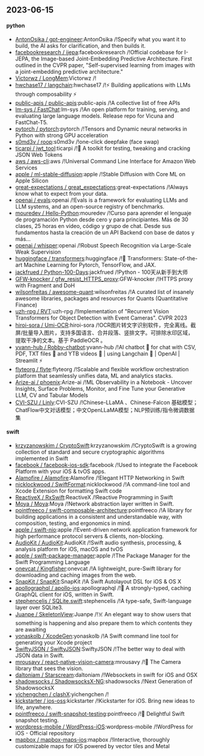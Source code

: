 ## 2023-06-15

#### python
* [AntonOsika / gpt-engineer](https://github.com/AntonOsika/gpt-engineer):AntonOsika /!Specify what you want it to build, the AI asks for clarification, and then builds it.
* [facebookresearch / ijepa](https://github.com/facebookresearch/ijepa):facebookresearch /!Official codebase for I-JEPA, the Image-based Joint-Embedding Predictive Architecture. First outlined in the CVPR paper, "Self-supervised learning from images with a joint-embedding predictive architecture."
* [Victorwz / LongMem](https://github.com/Victorwz/LongMem):Victorwz /!
* [hwchase17 / langchain](https://github.com/hwchase17/langchain):hwchase17 /!⚡
Building applications with LLMs through composability
⚡
* [public-apis / public-apis](https://github.com/public-apis/public-apis):public-apis /!A collective list of free APIs
* [lm-sys / FastChat](https://github.com/lm-sys/FastChat):lm-sys /!An open platform for training, serving, and evaluating large language models. Release repo for Vicuna and FastChat-T5.
* [pytorch / pytorch](https://github.com/pytorch/pytorch):pytorch /!Tensors and Dynamic neural networks in Python with strong GPU acceleration
* [s0md3v / roop](https://github.com/s0md3v/roop):s0md3v /!one-click deepfake (face swap)
* [ticarpi / jwt_tool](https://github.com/ticarpi/jwt_tool):ticarpi /!🐍
A toolkit for testing, tweaking and cracking JSON Web Tokens
* [aws / aws-cli](https://github.com/aws/aws-cli):aws /!Universal Command Line Interface for Amazon Web Services
* [apple / ml-stable-diffusion](https://github.com/apple/ml-stable-diffusion):apple /!Stable Diffusion with Core ML on Apple Silicon
* [great-expectations / great_expectations](https://github.com/great-expectations/great_expectations):great-expectations /!Always know what to expect from your data.
* [openai / evals](https://github.com/openai/evals):openai /!Evals is a framework for evaluating LLMs and LLM systems, and an open-source registry of benchmarks.
* [mouredev / Hello-Python](https://github.com/mouredev/Hello-Python):mouredev /!Curso para aprender el lenguaje de programación Python desde cero y para principiantes. Más de 30 clases, 25 horas en vídeo, código y grupo de chat. Desde sus fundamentos hasta la creación de un API Backend con base de datos y más...
* [openai / whisper](https://github.com/openai/whisper):openai /!Robust Speech Recognition via Large-Scale Weak Supervision
* [huggingface / transformers](https://github.com/huggingface/transformers):huggingface /!🤗
Transformers: State-of-the-art Machine Learning for Pytorch, TensorFlow, and JAX.
* [jackfrued / Python-100-Days](https://github.com/jackfrued/Python-100-Days):jackfrued /!Python - 100天从新手到大师
* [GFW-knocker / gfw_resist_HTTPS_proxy](https://github.com/GFW-knocker/gfw_resist_HTTPS_proxy):GFW-knocker /!HTTPS proxy with Fragment and DoH
* [wilsonfreitas / awesome-quant](https://github.com/wilsonfreitas/awesome-quant):wilsonfreitas /!A curated list of insanely awesome libraries, packages and resources for Quants (Quantitative Finance)
* [uzh-rpg / RVT](https://github.com/uzh-rpg/RVT):uzh-rpg /!Implementation of "Recurrent Vision Transformers for Object Detection with Event Cameras". CVPR 2023
* [hiroi-sora / Umi-OCR](https://github.com/hiroi-sora/Umi-OCR):hiroi-sora /!OCR图片转文字识别软件，完全离线。截屏/批量导入图片，支持多国语言、合并段落、竖排文字。可排除水印区域，提取干净的文本。基于 PaddleOCR 。
* [yvann-hub / Robby-chatbot](https://github.com/yvann-hub/Robby-chatbot):yvann-hub /!AI chatbot
🤖
for chat with CSV, PDF, TXT files
📄
and YTB videos
🎥
| using Langchain
🦜
| OpenAI | Streamlit
⚡
* [flyteorg / flyte](https://github.com/flyteorg/flyte):flyteorg /!Scalable and flexible workflow orchestration platform that seamlessly unifies data, ML and analytics stacks.
* [Arize-ai / phoenix](https://github.com/Arize-ai/phoenix):Arize-ai /!ML Observability in a Notebook - Uncover Insights, Surface Problems, Monitor, and Fine Tune your Generative LLM, CV and Tabular Models
* [CVI-SZU / Linly](https://github.com/CVI-SZU/Linly):CVI-SZU /!Chinese-LLaMA 、Chinese-Falcon 基础模型；ChatFlow中文对话模型；中文OpenLLaMA模型；NLP预训练/指令微调数据集

#### swift
* [krzyzanowskim / CryptoSwift](https://github.com/krzyzanowskim/CryptoSwift):krzyzanowskim /!CryptoSwift is a growing collection of standard and secure cryptographic algorithms implemented in Swift
* [facebook / facebook-ios-sdk](https://github.com/facebook/facebook-ios-sdk):facebook /!Used to integrate the Facebook Platform with your iOS & tvOS apps.
* [Alamofire / Alamofire](https://github.com/Alamofire/Alamofire):Alamofire /!Elegant HTTP Networking in Swift
* [nicklockwood / SwiftFormat](https://github.com/nicklockwood/SwiftFormat):nicklockwood /!A command-line tool and Xcode Extension for formatting Swift code
* [ReactiveX / RxSwift](https://github.com/ReactiveX/RxSwift):ReactiveX /!Reactive Programming in Swift
* [Moya / Moya](https://github.com/Moya/Moya):Moya /!Network abstraction layer written in Swift.
* [pointfreeco / swift-composable-architecture](https://github.com/pointfreeco/swift-composable-architecture):pointfreeco /!A library for building applications in a consistent and understandable way, with composition, testing, and ergonomics in mind.
* [apple / swift-nio](https://github.com/apple/swift-nio):apple /!Event-driven network application framework for high performance protocol servers & clients, non-blocking.
* [AudioKit / AudioKit](https://github.com/AudioKit/AudioKit):AudioKit /!Swift audio synthesis, processing, & analysis platform for iOS, macOS and tvOS
* [apple / swift-package-manager](https://github.com/apple/swift-package-manager):apple /!The Package Manager for the Swift Programming Language
* [onevcat / Kingfisher](https://github.com/onevcat/Kingfisher):onevcat /!A lightweight, pure-Swift library for downloading and caching images from the web.
* [SnapKit / SnapKit](https://github.com/SnapKit/SnapKit):SnapKit /!A Swift Autolayout DSL for iOS & OS X
* [apollographql / apollo-ios](https://github.com/apollographql/apollo-ios):apollographql /!📱
A strongly-typed, caching GraphQL client for iOS, written in Swift.
* [stephencelis / SQLite.swift](https://github.com/stephencelis/SQLite.swift):stephencelis /!A type-safe, Swift-language layer over SQLite3.
* [Juanpe / SkeletonView](https://github.com/Juanpe/SkeletonView):Juanpe /!☠️
An elegant way to show users that something is happening and also prepare them to which contents they are awaiting
* [yonaskolb / XcodeGen](https://github.com/yonaskolb/XcodeGen):yonaskolb /!A Swift command line tool for generating your Xcode project
* [SwiftyJSON / SwiftyJSON](https://github.com/SwiftyJSON/SwiftyJSON):SwiftyJSON /!The better way to deal with JSON data in Swift.
* [mrousavy / react-native-vision-camera](https://github.com/mrousavy/react-native-vision-camera):mrousavy /!📸
The Camera library that sees the vision.
* [daltoniam / Starscream](https://github.com/daltoniam/Starscream):daltoniam /!Websockets in swift for iOS and OSX
* [shadowsocks / ShadowsocksX-NG](https://github.com/shadowsocks/ShadowsocksX-NG):shadowsocks /!Next Generation of ShadowsocksX
* [yichengchen / clashX](https://github.com/yichengchen/clashX):yichengchen /!
* [kickstarter / ios-oss](https://github.com/kickstarter/ios-oss):kickstarter /!Kickstarter for iOS. Bring new ideas to life, anywhere.
* [pointfreeco / swift-snapshot-testing](https://github.com/pointfreeco/swift-snapshot-testing):pointfreeco /!📸
Delightful Swift snapshot testing.
* [wordpress-mobile / WordPress-iOS](https://github.com/wordpress-mobile/WordPress-iOS):wordpress-mobile /!WordPress for iOS - Official repository
* [mapbox / mapbox-maps-ios](https://github.com/mapbox/mapbox-maps-ios):mapbox /!Interactive, thoroughly customizable maps for iOS powered by vector tiles and Metal
